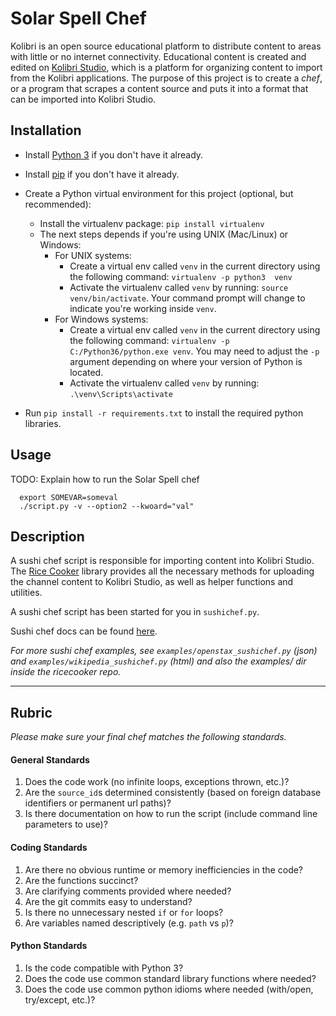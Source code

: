 # Solar Spell Chef

Kolibri is an open source educational platform to distribute content to areas with
little or no internet connectivity. Educational content is created and edited on [Kolibri Studio](https://studio.learningequality.org),
which is a platform for organizing content to import from the Kolibri applications. The purpose
of this project is to create a *chef*, or a program that scrapes a content source and puts it
into a format that can be imported into Kolibri Studio. 


## Installation

* Install [Python 3](https://www.python.org/downloads/) if you don't have it already.

* Install [pip](https://pypi.python.org/pypi/pip) if you don't have it already.

* Create a Python virtual environment for this project (optional, but recommended):
   * Install the virtualenv package: `pip install virtualenv`
   * The next steps depends if you're using UNIX (Mac/Linux) or Windows:
      * For UNIX systems:
         * Create a virtual env called `venv` in the current directory using the
           following command: `virtualenv -p python3  venv`
         * Activate the virtualenv called `venv` by running: `source venv/bin/activate`.
           Your command prompt will change to indicate you're working inside `venv`.
      * For Windows systems:
         * Create a virtual env called `venv` in the current directory using the
           following command: `virtualenv -p C:/Python36/python.exe venv`.
           You may need to adjust the `-p` argument depending on where your version
           of Python is located.
         * Activate the virtualenv called `venv` by running: `.\venv\Scripts\activate`

* Run `pip install -r requirements.txt` to install the required python libraries.




## Usage

TODO: Explain how to run the Solar Spell chef

      export SOMEVAR=someval
      ./script.py -v --option2 --kwoard="val"



## Description

A sushi chef script is responsible for importing content into Kolibri Studio.
The [Rice Cooker](https://github.com/learningequality/ricecooker) library provides
all the necessary methods for uploading the channel content to Kolibri Studio,
as well as helper functions and utilities.

A sushi chef script has been started for you in `sushichef.py`.

Sushi chef docs can be found [here](https://github.com/learningequality/ricecooker/blob/master/README.md).

_For more sushi chef examples, see `examples/openstax_sushichef.py` (json) and
 `examples/wikipedia_sushichef.py` (html) and also the examples/ dir inside the ricecooker repo._


---


## Rubric

_Please make sure your final chef matches the following standards._



#### General Standards
1. Does the code work (no infinite loops, exceptions thrown, etc.)?
1. Are the `source_id`s determined consistently (based on foreign database identifiers or permanent url paths)?
1. Is there documentation on how to run the script (include command line parameters to use)?

#### Coding Standards
1. Are there no obvious runtime or memory inefficiencies in the code?
1. Are the functions succinct?
1. Are clarifying comments provided where needed?
1. Are the git commits easy to understand?
1. Is there no unnecessary nested `if` or `for` loops?
1. Are variables named descriptively (e.g. `path` vs `p`)?

#### Python Standards
1. Is the code compatible with Python 3?
1. Does the code use common standard library functions where needed?
1. Does the code use common python idioms where needed (with/open, try/except, etc.)?

